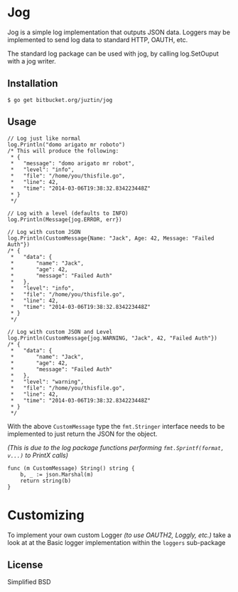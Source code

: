 Jog
===

Jog is a simple log implementation that outputs JSON data. Loggers may be implemented to send log data to standard HTTP, OAUTH, etc.  

The standard log package can be used with jog, by calling log.SetOuput with a jog writer. 

Installation
--------------

```
$ go get bitbucket.org/juztin/jog
```

Usage
-----

    // Log just like normal
    log.Println("domo arigato mr roboto")
    /* This will produce the following:
     * {
     *   "message": "domo arigato mr robot",
     *   "level": "info",
     *   "file": "/home/you/thisfile.go",
     *   "line": 42,
     *   "time": "2014-03-06T19:38:32.834223448Z"
     * }
     */
    
    // Log with a level (defaults to INFO)
    log.Println(Message{jog.ERROR, err})
    
    // Log with custom JSON
    log.Println(CustomMessage{Name: "Jack", Age: 42, Message: "Failed Auth"})
    /* {
     *   "data": {
     *       "name": "Jack",
     *       "age": 42,
     *       "message": "Failed Auth"
     *   },
     *   "level": "info",
     *   "file": "/home/you/thisfile.go",
     *   "line": 42,
     *   "time": "2014-03-06T19:38:32.834223448Z"
     * }
     */

    // Log with custom JSON and Level
    log.Println(CustomMessage{jog.WARNING, "Jack", 42, "Failed Auth"})
    /* {
     *   "data": {
     *       "name": "Jack",
     *       "age": 42,
     *       "message": "Failed Auth"
     *   },
     *   "level": "warning",
     *   "file": "/home/you/thisfile.go",
     *   "line": 42,
     *   "time": "2014-03-06T19:38:32.834223448Z"
     * }
     */
     

With the above `CustomMessage` type the `fmt.Stringer` interface needs to be implemented to just return the JSON for the object.  

*(This is due to the log package functions performing `fmt.Sprintf(format, v...)` to PrintX calls)*

    func (m CustomMessage) String() string {
        b, _ := json.Marshal(m)
        return string(b)
    }


Customizing
=========
To implement your own custom Logger *(to use OAUTH2, Loggly, etc.)* take a look at at the Basic logger implementation within the `loggers` sub-package

License
----

Simplified BSD
